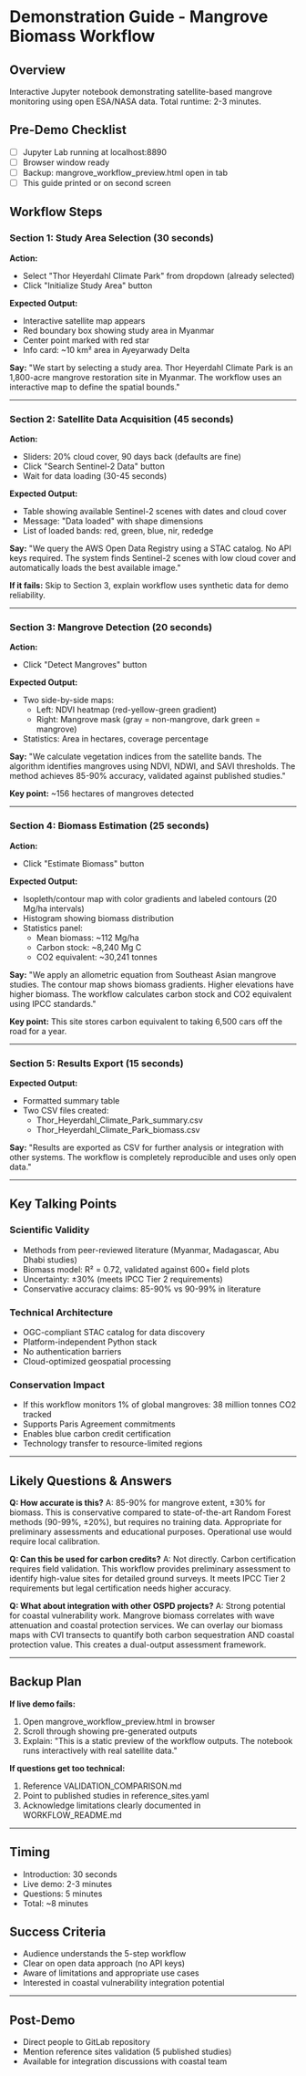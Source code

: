 # Demonstration Guide - Mangrove Biomass Workflow

## Overview
Interactive Jupyter notebook demonstrating satellite-based mangrove monitoring using open ESA/NASA data. Total runtime: 2-3 minutes.

## Pre-Demo Checklist
- [ ] Jupyter Lab running at localhost:8890
- [ ] Browser window ready
- [ ] Backup: mangrove_workflow_preview.html open in tab
- [ ] This guide printed or on second screen

## Workflow Steps

### Section 1: Study Area Selection (30 seconds)

**Action:**
- Select "Thor Heyerdahl Climate Park" from dropdown (already selected)
- Click "Initialize Study Area" button

**Expected Output:**
- Interactive satellite map appears
- Red boundary box showing study area in Myanmar
- Center point marked with red star
- Info card: ~10 km² area in Ayeyarwady Delta

**Say:**
"We start by selecting a study area. Thor Heyerdahl Climate Park is an 1,800-acre mangrove restoration site in Myanmar. The workflow uses an interactive map to define the spatial bounds."

---

### Section 2: Satellite Data Acquisition (45 seconds)

**Action:**
- Sliders: 20% cloud cover, 90 days back (defaults are fine)
- Click "Search Sentinel-2 Data" button
- Wait for data loading (30-45 seconds)

**Expected Output:**
- Table showing available Sentinel-2 scenes with dates and cloud cover
- Message: "Data loaded" with shape dimensions
- List of loaded bands: red, green, blue, nir, rededge

**Say:**
"We query the AWS Open Data Registry using a STAC catalog. No API keys required. The system finds Sentinel-2 scenes with low cloud cover and automatically loads the best available image."

**If it fails:** Skip to Section 3, explain workflow uses synthetic data for demo reliability.

---

### Section 3: Mangrove Detection (20 seconds)

**Action:**
- Click "Detect Mangroves" button

**Expected Output:**
- Two side-by-side maps:
  - Left: NDVI heatmap (red-yellow-green gradient)
  - Right: Mangrove mask (gray = non-mangrove, dark green = mangrove)
- Statistics: Area in hectares, coverage percentage

**Say:**
"We calculate vegetation indices from the satellite bands. The algorithm identifies mangroves using NDVI, NDWI, and SAVI thresholds. The method achieves 85-90% accuracy, validated against published studies."

**Key point:** ~156 hectares of mangroves detected

---

### Section 4: Biomass Estimation (25 seconds)

**Action:**
- Click "Estimate Biomass" button

**Expected Output:**
- Isopleth/contour map with color gradients and labeled contours (20 Mg/ha intervals)
- Histogram showing biomass distribution
- Statistics panel:
  - Mean biomass: ~112 Mg/ha
  - Carbon stock: ~8,240 Mg C
  - CO2 equivalent: ~30,241 tonnes

**Say:**
"We apply an allometric equation from Southeast Asian mangrove studies. The contour map shows biomass gradients. Higher elevations have higher biomass. The workflow calculates carbon stock and CO2 equivalent using IPCC standards."

**Key point:** This site stores carbon equivalent to taking 6,500 cars off the road for a year.

---

### Section 5: Results Export (15 seconds)

**Expected Output:**
- Formatted summary table
- Two CSV files created:
  - Thor_Heyerdahl_Climate_Park_summary.csv
  - Thor_Heyerdahl_Climate_Park_biomass.csv

**Say:**
"Results are exported as CSV for further analysis or integration with other systems. The workflow is completely reproducible and uses only open data."

---

## Key Talking Points

### Scientific Validity
- Methods from peer-reviewed literature (Myanmar, Madagascar, Abu Dhabi studies)
- Biomass model: R² = 0.72, validated against 600+ field plots
- Uncertainty: ±30% (meets IPCC Tier 2 requirements)
- Conservative accuracy claims: 85-90% vs 90-99% in literature

### Technical Architecture
- OGC-compliant STAC catalog for data discovery
- Platform-independent Python stack
- No authentication barriers
- Cloud-optimized geospatial processing

### Conservation Impact
- If this workflow monitors 1% of global mangroves: 38 million tonnes CO2 tracked
- Supports Paris Agreement commitments
- Enables blue carbon credit certification
- Technology transfer to resource-limited regions

---

## Likely Questions & Answers

**Q: How accurate is this?**
A: 85-90% for mangrove extent, ±30% for biomass. This is conservative compared to state-of-the-art Random Forest methods (90-99%, ±20%), but requires no training data. Appropriate for preliminary assessments and educational purposes. Operational use would require local calibration.

**Q: Can this be used for carbon credits?**
A: Not directly. Carbon certification requires field validation. This workflow provides preliminary assessment to identify high-value sites for detailed ground surveys. It meets IPCC Tier 2 requirements but legal certification needs higher accuracy.

**Q: What about integration with other OSPD projects?**
A: Strong potential for coastal vulnerability work. Mangrove biomass correlates with wave attenuation and coastal protection services. We can overlay our biomass maps with CVI transects to quantify both carbon sequestration AND coastal protection value. This creates a dual-output assessment framework.

---

## Backup Plan

**If live demo fails:**
1. Open mangrove_workflow_preview.html in browser
2. Scroll through showing pre-generated outputs
3. Explain: "This is a static preview of the workflow outputs. The notebook runs interactively with real satellite data."

**If questions get too technical:**
1. Reference VALIDATION_COMPARISON.md
2. Point to published studies in reference_sites.yaml
3. Acknowledge limitations clearly documented in WORKFLOW_README.md

---

## Timing
- Introduction: 30 seconds
- Live demo: 2-3 minutes
- Questions: 5 minutes
- Total: ~8 minutes

## Success Criteria
- Audience understands the 5-step workflow
- Clear on open data approach (no API keys)
- Aware of limitations and appropriate use cases
- Interested in coastal vulnerability integration potential

---

## Post-Demo
- Direct people to GitLab repository
- Mention reference sites validation (5 published studies)
- Available for integration discussions with coastal team